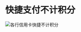 # 快捷支付不计积分

![各行信用卡快捷不计积分](https://cos.zjkmkj.com/media/2024/08/20/db9a141c0d4f208b0a844b28e29f9585-2.webp)
